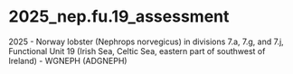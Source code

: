 # 2025_nep.fu.19_assessment
2025 - Norway lobster (Nephrops norvegicus) in divisions 7.a, 7.g, and 7.j, Functional Unit 19 (Irish Sea, Celtic Sea, eastern part of southwest of Ireland) - WGNEPH (ADGNEPH)

